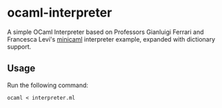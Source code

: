 # ocaml-interpreter
A simple OCaml Interpreter based on Professors Gianluigi Ferrari and 
Francesca Levi's [minicaml][1] interpreter example, 
expanded with dictionary support.

## Usage
Run the following command:
```
ocaml < interpreter.ml
```

[1]: http://pages.di.unipi.it/levi/codice-18/evalFunEnvFull.ml